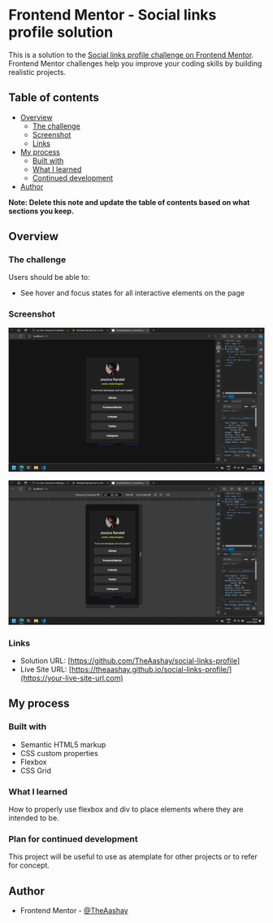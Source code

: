 # Frontend Mentor - Social links profile solution

This is a solution to the [Social links profile challenge on Frontend Mentor](https://www.frontendmentor.io/challenges/social-links-profile-UG32l9m6dQ). Frontend Mentor challenges help you improve your coding skills by building realistic projects. 

## Table of contents

- [Overview](#overview)
  - [The challenge](#the-challenge)
  - [Screenshot](#screenshot)
  - [Links](#links)
- [My process](#my-process)
  - [Built with](#built-with)
  - [What I learned](#what-i-learned)
  - [Continued development](#continued-development)
- [Author](#author)

**Note: Delete this note and update the table of contents based on what sections you keep.**

## Overview

### The challenge

Users should be able to:

- See hover and focus states for all interactive elements on the page

### Screenshot

![desktop-screenshot](assets/images/screenshot-desktop.png)

![mobile-screenshot](assets/images/screenshot-mobile.png)

### Links

- Solution URL: [https://github.com/TheAashay/social-links-profile]
- Live Site URL: [https://theaashay.github.io/social-links-profile/](https://your-live-site-url.com)

## My process

### Built with

- Semantic HTML5 markup
- CSS custom properties
- Flexbox
- CSS Grid

### What I learned

How to properly use flexbox and div to place elements where they are intended to be.

### Plan for continued development

This project will be useful to use as atemplate for other projects or to refer for concept.

## Author

- Frontend Mentor - [@TheAashay](https://www.frontendmentor.io/profile/TheAashay)


